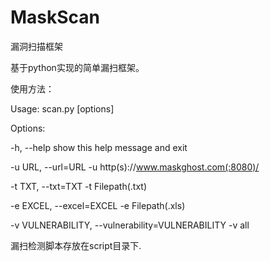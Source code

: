# MaskScan
漏洞扫描框架


基于python实现的简单漏扫框架。

使用方法：

Usage: scan.py [options]

Options:

  -h, --help            show this help message and exit
  
  -u URL, --url=URL     -u http(s)://www.maskghost.com(:8080)/
  
  -t TXT, --txt=TXT     -t Filepath(.txt)
  
  -e EXCEL, --excel=EXCEL   -e Filepath(.xls)
  
  -v VULNERABILITY, --vulnerability=VULNERABILITY   -v all
  
漏扫检测脚本存放在script目录下.




